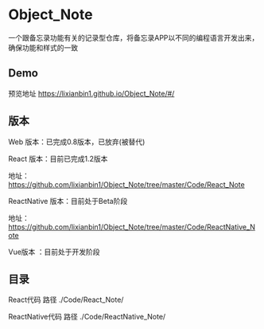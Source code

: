 # Object_Note

一个跟备忘录功能有关的记录型仓库，将备忘录APP以不同的编程语言开发出来，确保功能和样式的一致

## Demo

预览地址 https://lixianbin1.github.io/Object_Note/#/

## 版本

Web 版本：已完成0.8版本，已放弃(被替代)

React 版本：目前已完成1.2版本

  地址：https://github.com/lixianbin1/Object_Note/tree/master/Code/React_Note

ReactNative 版本：目前处于Beta阶段

  地址：https://github.com/lixianbin1/Object_Note/tree/master/Code/ReactNative_Note

Vue版本 ：目前处于开发阶段


## 目录

React代码
路径 ./Code/React_Note/

ReactNative代码
路径 ./Code/ReactNative_Note/
